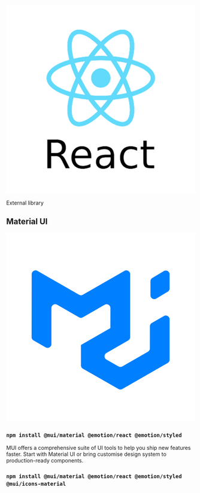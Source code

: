 
![alt text](./src/resources/react-logo.png)

External library 

## Material UI 
![alt text](./src/resources/material-ui.png)

### `npm install @mui/material @emotion/react @emotion/styled`
MUI offers a comprehensive suite of UI tools to help you ship new features faster. Start with Material UI or bring customise design system to production-ready components.

### `npm install @mui/material @emotion/react @emotion/styled @mui/icons-material`

